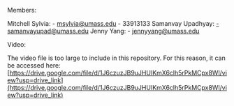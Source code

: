 Members:

Mitchell Sylvia:
    - msylvia@umass.edu
    - 33913133
Samanvay Upadhyay:
    -samanvayupad@umass.edu
Jenny Yang:
    - jennyyang@umass.edu

Video:

The video file is too large to include in this repository. For this reason, it can be accessed here:
[https://drive.google.com/file/d/1J6czuzJB9uJHUIKmX6clh5rPkMCpx8Wl/view?usp=drive_link](https://drive.google.com/file/d/1J6czuzJB9uJHUIKmX6clh5rPkMCpx8Wl/view?usp=drive_link)